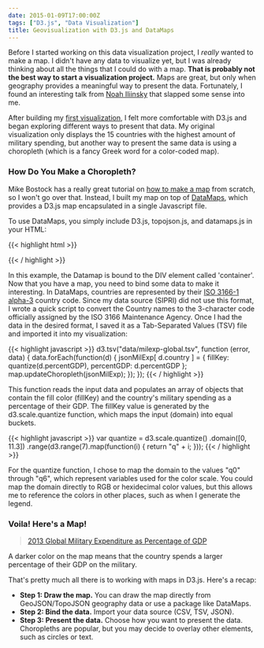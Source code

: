 ```yaml
---
date: 2015-01-09T17:00:00Z
tags: ["D3.js", "Data Visualization"]
title: Geovisualization with D3.js and DataMaps
---
```


Before I started working on this data visualization project, I *really* wanted to make a map. I didn't have any data to visualize yet, but I was already thinking about all the things that I could do with a map. **That is probably not the best way to start a visualization project.** Maps are great, but only when geography provides a meaningful way to present the data. Fortunately, I found an interesting talk from [Noah Iliinsky](https://www.youtube.com/watch?v=c6eUyxHGmJ4&list=LLvvC8JVsbLNhi_zFjFeDzyw&index=2) that slapped some sense into me.

After building my [first visualization](http://www.uncompiled.org/datavis-militarization/military-spending.html), I felt more comfortable with D3.js and began exploring different ways to present that data. My original visualization only displays the 15 countries with the highest amount of military spending, but another way to present the same data is using a choropleth (which is a fancy Greek word for a color-coded map).

### How Do You Make a Choropleth?

Mike Bostock has a really great tutorial on [how to make a map](http://bost.ocks.org/mike/map/) from scratch, so I won't go over that. Instead, I built my map on top of [DataMaps](http://datamaps.github.io/), which provides a D3.js map encapsulated in a single Javascript file.

To use DataMaps, you simply include D3.js, topojson.js, and datamaps.js in your HTML:

{{< highlight html >}}
<script src="/js/d3.min.js"></script>
<script src="/js/topojson.min.js"></script>
<script src="/js/datamaps.world.min.js"></script>

<div id="container">
  <!-- the map will appear here -->
</div>

<script>
  var map = new Datamap({
    element: document.getElementById('container')
  });
</script>
{{< / highlight >}}

In this example, the Datamap is bound to the DIV element called 'container'. Now that you have a map, you need to bind some data to make it interesting. In DataMaps, countries are represented by their [ISO 3166-1 alpha-3](http://en.wikipedia.org/wiki/ISO_3166-1_alpha-3) country code. Since my data source (SIPRI) did not use this format, I wrote a quick script to convert the Country names to the 3-character code officially assigned by the ISO 3166 Maintenance Agency. Once I had the data in the desired format, I saved it as a Tab-Separated Values (TSV) file and imported it into my visualization:

{{< highlight javascript >}}
d3.tsv("data/milexp-global.tsv", function (error, data) {
  data.forEach(function(d) {
    jsonMilExp[ d.country ] = {
      fillKey: quantize(d.percentGDP),
      percentGDP: d.percentGDP
    };
    map.updateChoropleth(jsonMilExp);
  });
});
{{< / highlight >}}

This function reads the input data and populates an array of objects that contain the fill color (fillKey) and the country's military spending as a percentage of their GDP. The fillKey value is generated by the d3.scale.quantize function, which maps the input (domain) into equal buckets.

{{< highlight javascript >}}
var quantize = d3.scale.quantize()
  .domain([0, 11.3])
  .range(d3.range(7).map(function(i) { return "q" + i; }));
{{< / highlight >}}

For the quantize function, I chose to map the domain to the values "q0" through "q6", which represent variables used for the color scale. You could map the domain directly to RGB or hexidecimal color values, but this allows me to reference the colors in other places, such as when I generate the legend.

### Voila! Here's a Map!

> [2013 Global Military Expenditure as Percentage of GDP](http://www.uncompiled.org/datavis-militarization/military-spending-gdp.html)

A darker color on the map means that the country spends a larger percentage of their GDP on the military.

That's pretty much all there is to working with maps in D3.js. Here's a recap:

* **Step 1: Draw the map.** You can draw the map directly from GeoJSON/TopoJSON geography data or use a package like DataMaps.
* **Step 2: Bind the data.** Import your data source (CSV, TSV, JSON).
* **Step 3: Present the data.** Choose how you want to present the data. Choropleths are popular, but you may decide to overlay other elements, such as circles or text.
